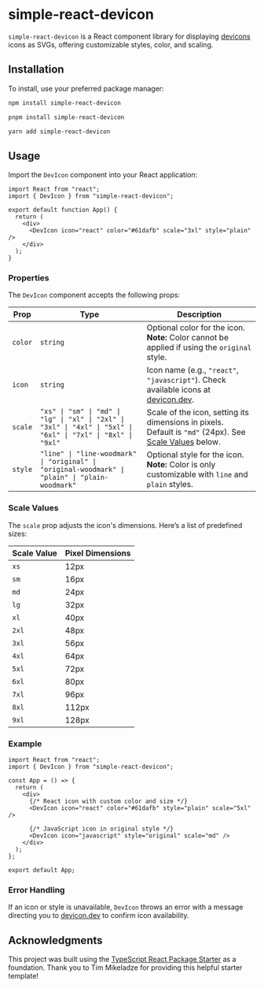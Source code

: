 # simple-react-devicon

`simple-react-devicon` is a React component library for displaying [devicons](https://devicon.dev/) icons as SVGs, offering customizable styles, color, and scaling.

## Installation

To install, use your preferred package manager:

```bash
npm install simple-react-devicon
```

```bash
pnpm install simple-react-devicon
```

```bash
yarn add simple-react-devicon
```

## Usage

Import the `DevIcon` component into your React application:

```tsx
import React from "react";
import { DevIcon } from "simple-react-devicon";

export default function App() {
  return (
    <div>
      <DevIcon icon="react" color="#61dafb" scale="3xl" style="plain" />
    </div>
  );
}
```

### Properties

The `DevIcon` component accepts the following props:

| Prop    | Type                                                                                                           | Description                                                                                                             |
| ------- | -------------------------------------------------------------------------------------------------------------- | ----------------------------------------------------------------------------------------------------------------------- |
| `color` | `string`                                                                                                       | Optional color for the icon. **Note:** Color cannot be applied if using the `original` style.                           |
| `icon`  | `string`                                                                                                       | Icon name (e.g., `"react"`, `"javascript"`). Check available icons at [devicon.dev](https://devicon.dev/).              |
| `scale` | `"xs" \| "sm" \| "md" \| "lg" \| "xl" \| "2xl" \| "3xl" \| "4xl" \| "5xl" \| "6xl" \| "7xl" \| "8xl" \| "9xl"` | Scale of the icon, setting its dimensions in pixels. Default is `"md"` (24px). See [Scale Values](#scale-values) below. |
| `style` | `"line" \| "line-woodmark" \| "original" \| "original-woodmark" \| "plain" \| "plain-woodmark"`                | Optional style for the icon. **Note:** Color is only customizable with `line` and `plain` styles.                       |

### Scale Values

The `scale` prop adjusts the icon's dimensions. Here’s a list of predefined sizes:

| Scale Value | Pixel Dimensions |
| ----------- | ---------------- |
| `xs`        | 12px             |
| `sm`        | 16px             |
| `md`        | 24px             |
| `lg`        | 32px             |
| `xl`        | 40px             |
| `2xl`       | 48px             |
| `3xl`       | 56px             |
| `4xl`       | 64px             |
| `5xl`       | 72px             |
| `6xl`       | 80px             |
| `7xl`       | 96px             |
| `8xl`       | 112px            |
| `9xl`       | 128px            |

### Example

```tsx
import React from "react";
import { DevIcon } from "simple-react-devicon";

const App = () => {
  return (
    <div>
      {/* React icon with custom color and size */}
      <DevIcon icon="react" color="#61dafb" style="plain" scale="5xl" />

      {/* JavaScript icon in original style */}
      <DevIcon icon="javascript" style="original" scale="md" />
    </div>
  );
};

export default App;
```

### Error Handling

If an icon or style is unavailable, `DevIcon` throws an error with a message directing you to [devicon.dev](https://devicon.dev/) to confirm icon availability.

## Acknowledgments

This project was built using the [TypeScript React Package Starter](https://github.com/TimMikeladze/typescript-react-package-starter) as a foundation. Thank you to Tim Mikeladze for providing this helpful starter template!
